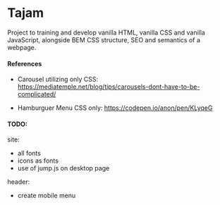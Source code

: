# Tajam

Project to training and develop vanilla HTML, vanilla CSS and vanilla JavaScript, alongside BEM CSS structure, SEO and semantics of a webpage. 


#### References

- Carousel utilizing only CSS:
https://mediatemple.net/blog/tips/carousels-dont-have-to-be-complicated/

- Hamburguer Menu CSS only:
https://codepen.io/anon/pen/KLyqeG


#### TODO:

site:
  - all fonts
  - icons as fonts
  - use of jump.js on desktop page

header:
  - create mobile menu

